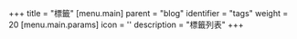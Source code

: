 +++
title = "標籤"
[menu.main]
  parent = "blog"
  identifier = "tags"
  weight = 20
  [menu.main.params]
    icon = '<i class="fas fa-fw fa-tags text-success"></i>'
    description = "標籤列表"
+++
